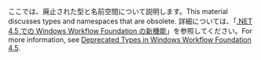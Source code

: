 <span data-ttu-id="1f460-101">ここでは、廃止された型と名前空間について説明します。</span><span class="sxs-lookup"><span data-stu-id="1f460-101">This material discusses types and namespaces that are obsolete.</span></span> <span data-ttu-id="1f460-102">詳細については、「[.NET 4.5 での Windows Workflow Foundation の新機能](https://aka.ms/wfdeprecatedtypes)」を参照してください。</span><span class="sxs-lookup"><span data-stu-id="1f460-102">For more information, see [Deprecated Types in Windows Workflow Foundation 4.5](https://aka.ms/wfdeprecatedtypes).</span></span>